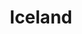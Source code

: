 ---
layout: photography
title:  "Iceland"
region: "Iceland"
year: 2021
id: iceland
intro: "Iceland has the most incredibly bizarre landscapes. In just 3 days I felt like I was in a dream, on the moon and on the surface of the sea."
seo:
  title: "Travel Photography - Iceland"
  description: "Photography from Southern Iceland, including Stokksnes, Þórsmörk and Reynisfjara."
  image:
    url: "Iceland-013.jpg"
    alt: "Howard on Stokksnes beach"
hero:
  image: "Iceland-013.jpg"
  alt: "Howard on Stokksnes beach"
thumb:
  - url: "Iceland-005.jpg"
    alt: "Sunrise at Reynisfjara"
  - url: "Iceland-006.jpg"
    alt: "Sunrise at Reynisfjara"
  - url: "Iceland-007.jpg"
    alt: "Sunrise at Reynisfjara"
---